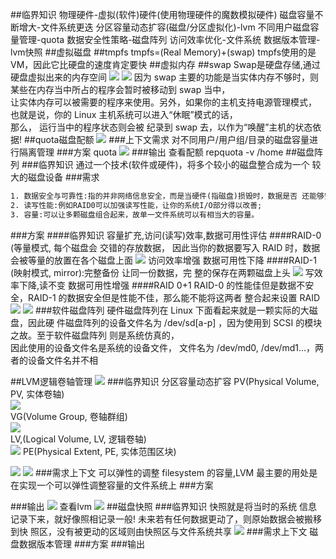 ##临界知识
物理硬件-虚拟(软件)硬件(使用物理硬件的魔数模拟硬件)
磁盘容量不断增大-文件系统更迭
分区容量动态扩容(磁盘/分区虚拟化)-lvm
不同用户磁盘容量管理-quota
数据安全性策略-磁盘阵列
访问效率优化-文件系统
数据版本管理-lvm快照
##虚拟磁盘
##tmpfs
tmpfs=(Real Memory)+(swap)
tmpfs使用的是VM，因此它比硬盘的速度肯定要快
##虚拟内存
##swap
Swap是硬盘存储,通过硬盘虚拟出来的内存空间
![](.z_操作系统_虚拟磁盘_虚拟内存_swap_tmpfs_LVM_RAID_Quota_images/b1a0a5fa.png)
![](.z_操作系统_虚拟磁盘_虚拟内存_swap_tmpfs_LVM_RAID_Quota_images/15079606.png)
因为 swap 主要的功能是当实体内存不够时，则某些在内存当中所占的程序会暂时被移动到 swap 当中，  
让实体内存可以被需要的程序来使用。另外，如果你的主机支持电源管理模式， 也就是说，你的 Linux 主机系统可以进入“休眠”模式的话，  
那么， 运行当中的程序状态则会被 纪录到 swap 去，以作为“唤醒”主机的状态依据!
##quota磁盘配额
![](.z_操作系统_虚拟磁盘_虚拟内存_swap_tmpfs_LVM_RAID_Quota_images/6c9855e2.png)
###上下文需求
对不同用户/用户组/目录的磁盘容量进行隔离管理
###方案
quota
![](.z_操作系统_虚拟磁盘_虚拟内存_swap_tmpfs_LVM_RAID_Quota_images/215d61cf.png)
###输出
查看配额
repquota -v /home
##磁盘阵列
###临界知识
通过一个技术(软件或硬件)，将多个较小的磁盘整合成为一个 较大的磁盘设备
###需求
```asp
1. 数据安全与可靠性:指的并非网络信息安全，而是当硬件(指磁盘)损毁时，数据是否 还能够安全的救援或使用之意;
2. 读写性能:例如RAID0可以加强读写性能，让你的系统I/O部分得以改善; 
3. 容量:可以让多颗磁盘组合起来，故单一文件系统可以有相当大的容量。
```
###方案
####临界知识
容量扩充,访问(读写)效率,数据可用性评估
####RAID-0 (等量模式,
每个磁盘会 交错的存放数据， 因此当你的数据要写入 RAID 时，数据会被等量的放置在各个磁盘上面
![](.z_操作系统_虚拟磁盘_虚拟内存_swap_tmpfs_LVM_RAID_Quota_images/ac7ff098.png)
访问效率增强
数据可用性下降
####RAID-1 (映射模式, mirror):完整备份
让同一份数据，完 整的保存在两颗磁盘上头
![](.z_操作系统_虚拟磁盘_虚拟内存_swap_tmpfs_LVM_RAID_Quota_images/6f01c413.png)
写效率下降,读不变
数据可用性增强
####RAID 0+1
RAID-0 的性能佳但是数据不安全，RAID-1 的数据安全但是性能不佳，那么能不能将这两者 整合起来设置 RAID 
![](.z_操作系统_虚拟磁盘_虚拟内存_swap_tmpfs_LVM_RAID_Quota_images/a99dc994.png)
![](.z_操作系统_虚拟磁盘_虚拟内存_swap_tmpfs_LVM_RAID_Quota_images/7bab1989.png)
###软件磁盘阵列
硬件磁盘阵列在 Linux 下面看起来就是一颗实际的大磁盘，因此硬 件磁盘阵列的设备文件名为 /dev/sd[a-p] ，因为使用到 SCSI 的模块之故。至于软件磁盘阵列 则是系统仿真的，  
因此使用的设备文件名是系统的设备文件， 文件名为 /dev/md0, /dev/md1...，两者的设备文件名并不相

##LVM逻辑卷轴管理
![](.z_操作系统_虚拟磁盘_虚拟内存_swap_tmpfs_LVM_RAID_Quota_images/10e016ec.png)
###临界知识
分区容量动态扩容
PV(Physical Volume, PV, 实体卷轴)    
![](.z_操作系统_虚拟磁盘_虚拟内存_swap_tmpfs_LVM_RAID_Quota_images/73dca471.png)  
VG(Volume Group,  卷轴群组)  
![](.z_操作系统_虚拟磁盘_虚拟内存_swap_tmpfs_LVM_RAID_Quota_images/17eeb198.png)  
LV,(Logical Volume, LV, 逻辑卷轴)  
![](.z_操作系统_虚拟磁盘_虚拟内存_swap_tmpfs_LVM_RAID_Quota_images/94584344.png)
PE(Physical Extent, PE, 实体范围区块)

![](.z_操作系统_虚拟磁盘_虚拟内存_swap_tmpfs_LVM_RAID_Quota_images/850964e4.png)
![](.z_操作系统_虚拟磁盘_虚拟内存_swap_tmpfs_LVM_RAID_Quota_images/b45d0b5e.png)
###需求上下文
可以弹性的调整 filesystem 的容量,LVM 最主要的用处是在实现一个可以弹性调整容量的文件系统上
###方案

###输出
![](.z_操作系统_虚拟磁盘_虚拟内存_swap_tmpfs_LVM_RAID_Quota_images/39d5362f.png)
查看lvm
![](.z_操作系统_虚拟磁盘_虚拟内存_swap_tmpfs_LVM_RAID_Quota_images/0ad939bb.png)
##磁盘快照
###临界知识
快照就是将当时的系统 信息记录下来，就好像照相记录一般! 未来若有任何数据更动了，则原始数据会被搬移到快 照区，没有被更动的区域则由快照区与文件系统共享
![](.z_操作系统_虚拟磁盘_虚拟内存_swap_tmpfs_LVM_RAID_Quota_images/941aa350.png)
###需求上下文
磁盘数据版本管理
###方案
###输出
